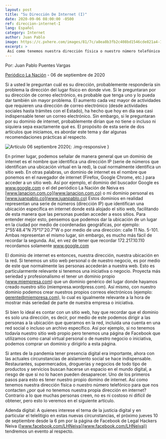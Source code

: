 ```yaml
---
layout: post
title: "Su Dirección De Internet (I)"
date: 2020-09-06 08:00:00 -0500
ref: direccion-internet-I
lang: Español
category: Internet
author: Juan Pablo
image: https://c.pxhere.com/images/81/7c/a8ea8b3fb2c408bd1546cde821a4-1448521.jpg!d
excerpt: >
 Así como tenemos nuestra dirección física o nuestro número telefónico para que nos contacten ¿por qué no tenemos nuestra propia dirección en internet? Contrario a lo que muchas personas creen, no es ni costoso ni difícil de obtener.
---
```


Por: Juan Pablo Puentes Vargas

[Periódico La Nación](https://www.lanacion.com.co/) - 06 de septiembre de 2020

Si a usted le preguntan cuál es su dirección, probablemente respondería sin problema la dirección del lugar físico en donde vive. Si le preguntaran por su dirección de correo electrónico, es probable que tenga uno y lo pueda dar también sin mayor problema. El aumento cada vez mayor de actividades que requieren una dirección de correo electrónico (desde actividades sociales hasta trámites con el Estado), ha hecho que hoy en día sea casi indispensable tener un correo electrónico. Sin embargo, si le preguntaran por su dominio de internet, probablemente dirían que no tiene o incluso ni siquiera sepa exactamente qué es. El propósito de esta serie de dos artículos que iniciamos, es abordar este tema y dar algunas recomendaciones prácticas al respecto.

![Artículo 06 septiembre 2020](https://c.pxhere.com/images/81/7c/a8ea8b3fb2c408bd1546cde821a4-1448521.jpg!d){: .img-responsive }

En primer lugar, podemos señalar de manera general que un dominio de internet es el nombre que identifica una dirección IP (serie de números que identifican una ubicación virtual en la red), la cual normalmente identifica un sitio web. En otras palabras, un dominio de internet es el nombre que ponemos en el navegador de internet (Firefox, Google Chrome, etc.) para acceder a un sitio web. Así por ejemplo, el dominio del buscador Google es www.google.com o el del periódico La Nación de Neiva es [www.lanacion.com.co](www.lanacion.com.co) o mi dominio personal es [www.juanpablo.co](www.juanpablo.co) Estos dominios en realidad representan una serie de números (dirección IP) que identifican una ubicación específica en internet donde está alojado el sitio web, facilitando de esta manera que las personas puedan acceder a esos sitios. Para entender mejor esto, pensemos que podemos dar la ubicación de un lugar en la ciudad por medio de coordenadas geográficas, por ejemplo: 2°55'48.4"N 75°17'20.7"W o por medio de una dirección: calle 11 No. 5-101. Ambas representan el mismo lugar, sin embargo, es mucho más fácil de recordar la segunda. Así, en vez de tener que recordar 172.217.10.110 recordamos solamente  www.google.com 

El dominio de internet es entonces, nuestra dirección, nuestra ubicación en la red. Si tenemos un sitio web personal o de nuestro negocio, es por medio de este que normalmente las personas accederán a nuestra web. Esto es particularmente relevante si tenemos una iniciativa o negocio. Proyecta más seriedad y profesionalismo el tener un dominio propio (www.miempresa.com) que un dominio genérico del lugar donde hayamos creado nuestro sitio (miempresa.wordpress.com). Así mismo, con nuestro dominio podemos crear nuestros propios correos electrónicos  (ejemplo: gerente@miempresa.com), lo cual es igualmente relevante a la hora de mostrar más seriedad de parte de nuestra empresa o iniciativa.

Si bien lo ideal es contar con un sitio web, hay que recordar que el dominio es solo una dirección, es decir, por medio de este podemos dirigir a las personas a la ubicación que queramos en la red, incluida una cuenta en una red social o incluso un archivo específico. Así por ejemplo, si no tenemos todavía nuestro sitio web propio pero tenemos una página de Facebook que utilizamos como canal virtual personal o de nuestro negocio o iniciativa, podemos comprar un dominio y dirigirlo a esta página.

Si antes de la pandemia tener presencia digital era importante, ahora con las actuales circunstancias de aislamiento social se hace indispensable. Restaurantes, supermercados, droguerías y negocios de todo tipo de productos y servicios buscan hacerse un espacio en el mundo digital, a riesgo de que si no lo hacen pueden desaparecer. Uno de los primeros pasos para esto es tener nuestro propio domino de internet. Así como tenemos nuestra dirección física o nuestro número telefónico para que nos contacten ¿por qué no tenemos nuestra propia dirección en internet? Contrario a lo que muchas personas creen, no es ni costoso ni difícil de obtener, pero esto lo veremos en el siguiente artículo.

Adenda digital: A quienes interese el tema de la justicia digital y en particular el telelitigio en estas nuevas circunstancias, el próximo jueves 10 de septiembre desde la 6 pm por la página de Facebook de Legal Hackers Neiva ([www.facebook.com/LHNeiva](www.facebook.com/LHNeiva)) tendremos un evento al respecto. 

